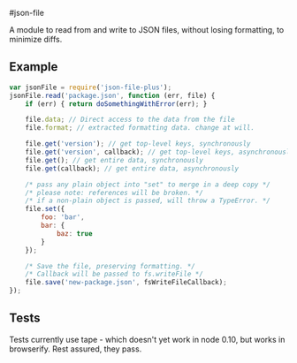 #json-file

A module to read from and write to JSON files, without losing formatting, to minimize diffs.

## Example
```js
var jsonFile = require('json-file-plus');
jsonFile.read('package.json', function (err, file) {
	if (err) { return doSomethingWithError(err); }

	file.data; // Direct access to the data from the file
	file.format; // extracted formatting data. change at will.

	file.get('version'); // get top-level keys, synchronously
	file.get('version', callback); // get top-level keys, asynchronously
	file.get(); // get entire data, synchronously
	file.get(callback); // get entire data, asynchronously

	/* pass any plain object into "set" to merge in a deep copy */
	/* please note: references will be broken. */
	/* if a non-plain object is passed, will throw a TypeError. */
	file.set({
		foo: 'bar',
		bar: {
			baz: true
		}
	});

	/* Save the file, preserving formatting. */
	/* Callback will be passed to fs.writeFile */
	file.save('new-package.json', fsWriteFileCallback);
});
```

## Tests
Tests currently use tape - which doesn't yet work in node 0.10, but works in browserify. Rest assured, they pass.

